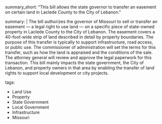 summary_short: "This bill allows the state governor to transfer an easement on certain land in Laclede County to the City of Lebanon."

summary: |
  The bill authorizes the governor of Missouri to sell or transfer an easement — a legal right to use land — on a specific piece of state-owned property in Laclede County to the City of Lebanon. The easement covers a 40-foot-wide strip of land described in detail by property boundaries. The purpose of this transfer is typically to support infrastructure, road access, or public use. The commissioner of administration will set the terms for this transfer, such as how the land is appraised and the conditions of the sale. The attorney general will review and approve the legal paperwork for this transaction. This bill mainly impacts the state government, the City of Lebanon, and property owners in that area by enabling the transfer of land rights to support local development or city projects.

tags:
  - Land Use
  - Property
  - State Government
  - Local Government
  - Infrastructure
  - Missouri
